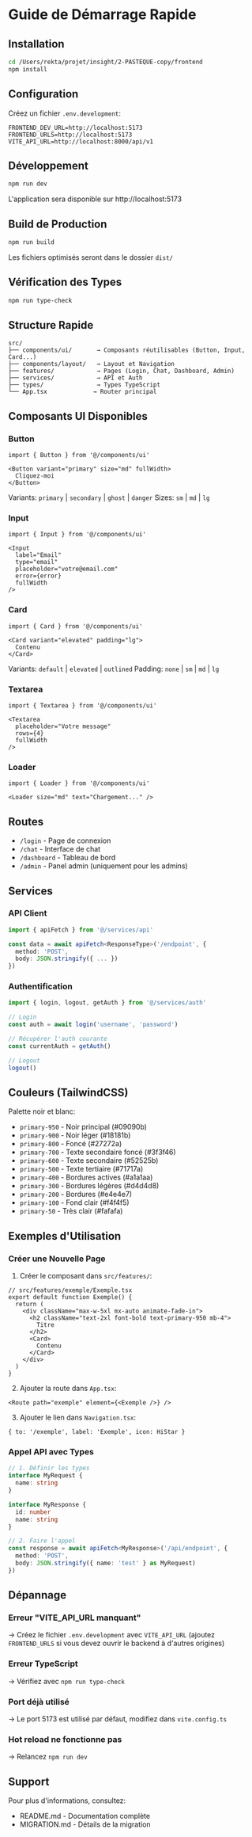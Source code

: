 # Guide de Démarrage Rapide

## Installation

```bash
cd /Users/rekta/projet/insight/2-PASTEQUE-copy/frontend
npm install
```

## Configuration

Créez un fichier `.env.development`:

```env
FRONTEND_DEV_URL=http://localhost:5173
FRONTEND_URLS=http://localhost:5173
VITE_API_URL=http://localhost:8000/api/v1
```

## Développement

```bash
npm run dev
```

L'application sera disponible sur http://localhost:5173

## Build de Production

```bash
npm run build
```

Les fichiers optimisés seront dans le dossier `dist/`

## Vérification des Types

```bash
npm run type-check
```

## Structure Rapide

```
src/
├── components/ui/       → Composants réutilisables (Button, Input, Card...)
├── components/layout/   → Layout et Navigation
├── features/            → Pages (Login, Chat, Dashboard, Admin)
├── services/            → API et Auth
├── types/               → Types TypeScript
└── App.tsx             → Router principal
```

## Composants UI Disponibles

### Button
```tsx
import { Button } from '@/components/ui'

<Button variant="primary" size="md" fullWidth>
  Cliquez-moi
</Button>
```

Variants: `primary` | `secondary` | `ghost` | `danger`
Sizes: `sm` | `md` | `lg`

### Input
```tsx
import { Input } from '@/components/ui'

<Input
  label="Email"
  type="email"
  placeholder="votre@email.com"
  error={error}
  fullWidth
/>
```

### Card
```tsx
import { Card } from '@/components/ui'

<Card variant="elevated" padding="lg">
  Contenu
</Card>
```

Variants: `default` | `elevated` | `outlined`
Padding: `none` | `sm` | `md` | `lg`

### Textarea
```tsx
import { Textarea } from '@/components/ui'

<Textarea
  placeholder="Votre message"
  rows={4}
  fullWidth
/>
```

### Loader
```tsx
import { Loader } from '@/components/ui'

<Loader size="md" text="Chargement..." />
```

## Routes

- `/login` - Page de connexion
- `/chat` - Interface de chat
- `/dashboard` - Tableau de bord
- `/admin` - Panel admin (uniquement pour les admins)

## Services

### API Client
```typescript
import { apiFetch } from '@/services/api'

const data = await apiFetch<ResponseType>('/endpoint', {
  method: 'POST',
  body: JSON.stringify({ ... })
})
```

### Authentification
```typescript
import { login, logout, getAuth } from '@/services/auth'

// Login
const auth = await login('username', 'password')

// Récupérer l'auth courante
const currentAuth = getAuth()

// Logout
logout()
```

## Couleurs (TailwindCSS)

Palette noir et blanc:

- `primary-950` - Noir principal (#09090b)
- `primary-900` - Noir léger (#18181b)
- `primary-800` - Foncé (#27272a)
- `primary-700` - Texte secondaire foncé (#3f3f46)
- `primary-600` - Texte secondaire (#52525b)
- `primary-500` - Texte tertiaire (#71717a)
- `primary-400` - Bordures actives (#a1a1aa)
- `primary-300` - Bordures légères (#d4d4d8)
- `primary-200` - Bordures (#e4e4e7)
- `primary-100` - Fond clair (#f4f4f5)
- `primary-50` - Très clair (#fafafa)

## Exemples d'Utilisation

### Créer une Nouvelle Page

1. Créer le composant dans `src/features/`:
```tsx
// src/features/exemple/Exemple.tsx
export default function Exemple() {
  return (
    <div className="max-w-5xl mx-auto animate-fade-in">
      <h2 className="text-2xl font-bold text-primary-950 mb-4">
        Titre
      </h2>
      <Card>
        Contenu
      </Card>
    </div>
  )
}
```

2. Ajouter la route dans `App.tsx`:
```tsx
<Route path="exemple" element={<Exemple />} />
```

3. Ajouter le lien dans `Navigation.tsx`:
```tsx
{ to: '/exemple', label: 'Exemple', icon: HiStar }
```

### Appel API avec Types

```typescript
// 1. Définir les types
interface MyRequest {
  name: string
}

interface MyResponse {
  id: number
  name: string
}

// 2. Faire l'appel
const response = await apiFetch<MyResponse>('/api/endpoint', {
  method: 'POST',
  body: JSON.stringify({ name: 'test' } as MyRequest)
})
```

## Dépannage

### Erreur "VITE_API_URL manquant"
→ Créez le fichier `.env.development` avec `VITE_API_URL` (ajoutez `FRONTEND_URLS` si vous devez ouvrir le backend à d'autres origines)

### Erreur TypeScript
→ Vérifiez avec `npm run type-check`

### Port déjà utilisé
→ Le port 5173 est utilisé par défaut, modifiez dans `vite.config.ts`

### Hot reload ne fonctionne pas
→ Relancez `npm run dev`

## Support

Pour plus d'informations, consultez:
- README.md - Documentation complète
- MIGRATION.md - Détails de la migration
